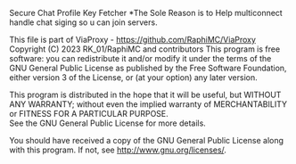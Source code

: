 Secure Chat Profile Key Fetcher
*The Sole Reason is to Help multiconnect handle chat siging so u can join servers.

This file is part of ViaProxy - https://github.com/RaphiMC/ViaProxy
Copyright (C) 2023 RK_01/RaphiMC and contributors
This program is free software: you can redistribute it and/or modify
it under the terms of the GNU General Public License as published by
the Free Software Foundation, either version 3 of the License, or
(at your option) any later version.

This program is distributed in the hope that it will be useful,
but WITHOUT ANY WARRANTY; without even the implied warranty of
MERCHANTABILITY or FITNESS FOR A PARTICULAR PURPOSE.  
See the GNU General Public License for more details.

You should have received a copy of the GNU General Public License
along with this program.  If not, see <http://www.gnu.org/licenses/>.
